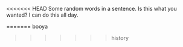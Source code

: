 <<<<<<< HEAD
Some random words in a sentence. Is this what you wanted? I can do this all day.


=======
booya
>>>>>>> history
